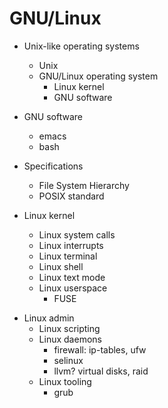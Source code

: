 # GNU/Linux


* Unix-like operating systems
  - Unix
  - GNU/Linux operating system
    - Linux kernel
    - GNU software

* GNU software
  - emacs
  - bash

* Specifications
  - File System Hierarchy
  - POSIX standard

* Linux kernel
  - Linux system calls
  - Linux interrupts
  - Linux terminal
  - Linux shell
  - Linux text mode
  - Linux userspace
    - FUSE
- Linux admin
  - Linux scripting
  - Linux daemons
    - firewall: ip-tables, ufw
    - selinux
    - llvm? virtual disks, raid
  - Linux tooling
    - grub
